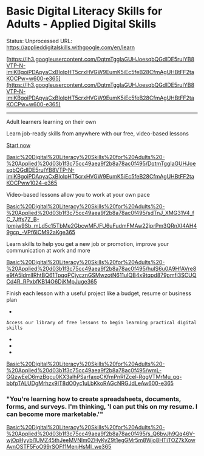 # Basic Digital Literacy Skills for Adults - Applied Digital Skills

Status: Unprocessed
URL: https://applieddigitalskills.withgoogle.com/en/learn

[https://lh3.googleusercontent.com/DqtmTggIaGUHJoesqbQGdlDE5ruIYB8VTP-N-imiKBgoiPDApyaCxBIolpHT5crxHVGW9EumK5iEc5feB28CfmAgUHBtFF2taKOCPw=w600-e365](https://lh3.googleusercontent.com/DqtmTggIaGUHJoesqbQGdlDE5ruIYB8VTP-N-imiKBgoiPDApyaCxBIolpHT5crxHVGW9EumK5iEc5feB28CfmAgUHBtFF2taKOCPw=w600-e365)

---

Adult learners learning on their own

Learn job-ready skills from anywhere with our free, video-based lessons

[Start now](https://applieddigitalskills.withgoogle.com/dashboard)

[Basic%20Digital%20Literacy%20Skills%20for%20Adults%20-%20Applied%20d03b1f3c75cc49aea9f2b8a78ac0f495/DqtmTggIaGUHJoesqbQGdlDE5ruIYB8VTP-N-imiKBgoiPDApyaCxBIolpHT5crxHVGW9EumK5iEc5feB28CfmAgUHBtFF2taKOCPww1024-e365](Basic%20Digital%20Literacy%20Skills%20for%20Adults%20-%20Applied%20d03b1f3c75cc49aea9f2b8a78ac0f495/DqtmTggIaGUHJoesqbQGdlDE5ruIYB8VTP-N-imiKBgoiPDApyaCxBIolpHT5crxHVGW9EumK5iEc5feB28CfmAgUHBtFF2taKOCPww1024-e365)

Video-based lessons allow you to work at your own pace

[Basic%20Digital%20Literacy%20Skills%20for%20Adults%20-%20Applied%20d03b1f3c75cc49aea9f2b8a78ac0f495/sdTnJ_XMG31V4_fC_7Jffs7Z_B-Ipmjw9Sb_mLd5c15TbMe2GbcwMFJFU6uFudmFMAw22jprPm3QRnXI4AH49gcp_-VPf6ICM92aKge365](Basic%20Digital%20Literacy%20Skills%20for%20Adults%20-%20Applied%20d03b1f3c75cc49aea9f2b8a78ac0f495/sdTnJ_XMG31V4_fC_7Jffs7Z_B-Ipmjw9Sb_mLd5c15TbMe2GbcwMFJFU6uFudmFMAw22jprPm3QRnXI4AH49gcp_-VPf6ICM92aKge365)

Learn skills to help you get a new job or promotion, improve your communication at work and more

[Basic%20Digital%20Literacy%20Skills%20for%20Adults%20-%20Applied%20d03b1f3c75cc49aea9f2b8a78ac0f495/hulS6u0A9HfAVre8e9fA5ldmlIRhtBQ61TpqqPCjycznGSMwzotN611uIQB4x9tqpd879pmfi3SCUQCd4R_RPxbfKB14O6DjKMpJuge365](Basic%20Digital%20Literacy%20Skills%20for%20Adults%20-%20Applied%20d03b1f3c75cc49aea9f2b8a78ac0f495/hulS6u0A9HfAVre8e9fA5ldmlIRhtBQ61TpqqPCjycznGSMwzotN611uIQB4x9tqpd879pmfi3SCUQCd4R_RPxbfKB14O6DjKMpJuge365)

Finish each lesson with a useful project like a budget, resume or business plan

- 
    
    Access our library of free lessons to begin learning practical digital skills
    
- 
- 
- 

[Basic%20Digital%20Literacy%20Skills%20for%20Adults%20-%20Applied%20d03b1f3c75cc49aea9f2b8a78ac0f495/wmL-GQzwEeD6mzBqcu0KX3alhPSarfaxpCKfmPnRfZcel-RqgVTMrMu_gq-bbfpTALUDgMrhzx9IT8dO0yc1uLbKkoRAGcNRGJdLeAw600-e365](Basic%20Digital%20Literacy%20Skills%20for%20Adults%20-%20Applied%20d03b1f3c75cc49aea9f2b8a78ac0f495/wmL-GQzwEeD6mzBqcu0KX3alhPSarfaxpCKfmPnRfZcel-RqgVTMrMu_gq-bbfpTALUDgMrhzx9IT8dO0yc1uLbKkoRAGcNRGJdLeAw600-e365)

### "You're learning how to create spreadsheets, documents, forms, and surveys. I'm thinking, 'I can put this on my resume. I can become more marketable.'"

[Basic%20Digital%20Literacy%20Skills%20for%20Adults%20-%20Applied%20d03b1f3c75cc49aea9f2b8a78ac0f495/s_Q6bvJh9Qq46V-wjOpHyybl1UMZ45thJeeMVNIm0ZHyKyZ9t1egGMr5m8Wjo8HTiTOZ7kXowAvnOSTF5FoO99rSOFf1MenjHsMI_we365](Basic%20Digital%20Literacy%20Skills%20for%20Adults%20-%20Applied%20d03b1f3c75cc49aea9f2b8a78ac0f495/s_Q6bvJh9Qq46V-wjOpHyybl1UMZ45thJeeMVNIm0ZHyKyZ9t1egGMr5m8Wjo8HTiTOZ7kXowAvnOSTF5FoO99rSOFf1MenjHsMI_we365)